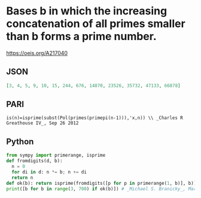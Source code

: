 # Bases b in which the increasing concatenation of all primes smaller than b forms a prime number\.
https://oeis.org/A217040
## JSON
```JSON
[3, 4, 5, 9, 10, 15, 244, 676, 14870, 23526, 35732, 47133, 66878]
```
## PARI
```PARI
is(n)=isprime(subst(Pol(primes(primepi(n-1))),'x,n)) \\ _Charles R Greathouse IV_, Sep 26 2012
```
## Python
```Python
from sympy import primerange, isprime
def fromdigits(d, b):
  n = 0
  for di in d: n *= b; n += di
  return n
def ok(b): return isprime(fromdigits([p for p in primerange(1, b)], b))
print([b for b in range(3, 700) if ok(b)]) # _Michael S. Branicky_, Mar 04 2021
```
